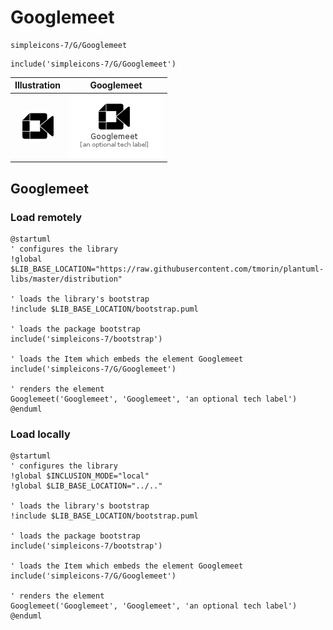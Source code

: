 # Googlemeet


```text
simpleicons-7/G/Googlemeet
```

```text
include('simpleicons-7/G/Googlemeet')
```



| Illustration | Googlemeet |
| :---: | :---: |
| ![illustration for Illustration](../../simpleicons-7/G/Googlemeet.png) | ![illustration for Googlemeet](../../simpleicons-7/G/Googlemeet.Local.png) |




## Googlemeet

### Load remotely
```plantuml
@startuml
' configures the library
!global $LIB_BASE_LOCATION="https://raw.githubusercontent.com/tmorin/plantuml-libs/master/distribution"

' loads the library's bootstrap
!include $LIB_BASE_LOCATION/bootstrap.puml

' loads the package bootstrap
include('simpleicons-7/bootstrap')

' loads the Item which embeds the element Googlemeet
include('simpleicons-7/G/Googlemeet')

' renders the element
Googlemeet('Googlemeet', 'Googlemeet', 'an optional tech label')
@enduml
```

### Load locally
```plantuml
@startuml
' configures the library
!global $INCLUSION_MODE="local"
!global $LIB_BASE_LOCATION="../.."

' loads the library's bootstrap
!include $LIB_BASE_LOCATION/bootstrap.puml

' loads the package bootstrap
include('simpleicons-7/bootstrap')

' loads the Item which embeds the element Googlemeet
include('simpleicons-7/G/Googlemeet')

' renders the element
Googlemeet('Googlemeet', 'Googlemeet', 'an optional tech label')
@enduml
```

